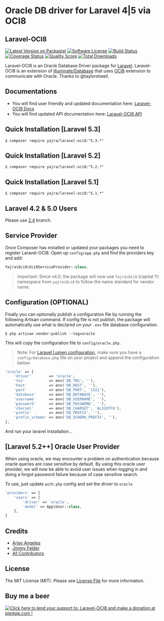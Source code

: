 # Oracle DB driver for Laravel 4|5 via OCI8

## Laravel-OCI8

[![Latest Version on Packagist][ico-version]][link-packagist]
[![Software License][ico-license]](LICENSE.md)
[![Build Status][ico-travis]][link-travis]
[![Coverage Status][ico-scrutinizer]][link-scrutinizer]
[![Quality Score][ico-code-quality]][link-code-quality]
[![Total Downloads][ico-downloads]][link-downloads]

Laravel-OCI8 is an Oracle Database Driver package for [Laravel](http://laravel.com/). Laravel-OCI8 is an extension of [Illuminate/Database](https://github.com/illuminate/database) that uses [OCI8](http://php.net/oci8) extension to communicate with Oracle. Thanks to @taylorotwell.
## Documentations
- You will find user friendly and updated documentation here: [Laravel-OCI8 Docs](https://yajrabox.com/docs/laravel-oci8)
- You will find updated API documentation here: [Laravel-OCI8 API](http://yajra.github.io/laravel-oci8/api/)

## Quick Installation [Laravel 5.3]
```
$ composer require yajra/laravel-oci8:"5.3.*"
```

## Quick Installation [Laravel 5.2]
```
$ composer require yajra/laravel-oci8:"5.2.*"
```

## Quick Installation [Laravel 5.1]
```
$ composer require yajra/laravel-oci8:"5.1.*"
```

## Laravel 4.2 & 5.0 Users
Please use [2.4](https://github.com/yajra/laravel-oci8/tree/2.4) branch.

## Service Provider
Once Composer has installed or updated your packages you need to register Laravel-OCI8. Open up `config/app.php` and find the providers key and add:
```php
Yajra\Oci8\Oci8ServiceProvider::class,
```
> Important: Since v4.0, the package will now use `Yajra\Oci8` (capital Y) namespace from `yajra\Oci8` to follow the name standard for vendor name.

## Configuration (OPTIONAL)
Finally you can optionally publish a configuration file by running the following Artisan command.
If config file is not publish, the package will automatically use what is declared on your `.env` file database configuration.

```
$ php artisan vendor:publish --tag=oracle
```

This will copy the configuration file to `config/oracle.php`.

> Note: For [Laravel Lumen configuration](http://lumen.laravel.com/docs/configuration#configuration-files), make sure you have a `config/database.php` file on your project and append the configuration below:

```php
'oracle' => [
    'driver'        => 'oracle',
    'tns'           => env('DB_TNS', ''),
    'host'          => env('DB_HOST', ''),
    'port'          => env('DB_PORT', '1521'),
    'database'      => env('DB_DATABASE', ''),
    'username'      => env('DB_USERNAME', ''),
    'password'      => env('DB_PASSWORD', ''),
    'charset'       => env('DB_CHARSET', 'AL32UTF8'),
    'prefix'        => env('DB_PREFIX', ''),
    'prefix_schema' => env('DB_SCHEMA_PREFIX', ''),
],
```

And run your laravel installation...

## [Laravel 5.2++] Oracle User Provider
When using oracle, we may encounter a problem on authentication because oracle queries are case sensitive by default. 
By using this oracle user provider, we will now be able to avoid user issues when logging in and doing a forgot password failure because of case sensitive search.

To use, just update `auth.php` config and set the driver to `oracle`
```php
'providers' => [
	'users' => [
		'driver' => 'oracle',
		'model' => App\User::class,
	],
]
```

## Credits

- [Arjay Angeles][link-author]
- [Jimmy Felder](https://github.com/jfelder/Laravel-OracleDB)
- [All Contributors][link-contributors]

## License

The MIT License (MIT). Please see [License File](LICENSE.md) for more information.

## Buy me a beer
<a href='https://pledgie.com/campaigns/29516'><img alt='Click here to lend your support to: Laravel-OCI8 and make a donation at pledgie.com !' src='https://pledgie.com/campaigns/29516.png?skin_name=chrome' border='0' ></a>

[ico-version]: https://img.shields.io/packagist/v/yajra/laravel-oci8.svg?style=flat-square
[ico-license]: https://img.shields.io/badge/license-MIT-brightgreen.svg?style=flat-square
[ico-travis]: https://img.shields.io/travis/yajra/laravel-oci8/master.svg?style=flat-square
[ico-scrutinizer]: https://img.shields.io/scrutinizer/coverage/g/yajra/laravel-oci8.svg?style=flat-square
[ico-code-quality]: https://img.shields.io/scrutinizer/g/yajra/laravel-oci8.svg?style=flat-square
[ico-downloads]: https://img.shields.io/packagist/dt/yajra/laravel-oci8.svg?style=flat-square

[link-packagist]: https://packagist.org/packages/yajra/laravel-oci8
[link-travis]: https://travis-ci.org/yajra/laravel-oci8
[link-scrutinizer]: https://scrutinizer-ci.com/g/yajra/laravel-oci8/code-structure
[link-code-quality]: https://scrutinizer-ci.com/g/yajra/laravel-oci8
[link-downloads]: https://packagist.org/packages/yajra/laravel-oci8
[link-author]: https://github.com/yajra
[link-contributors]: ../../contributors
